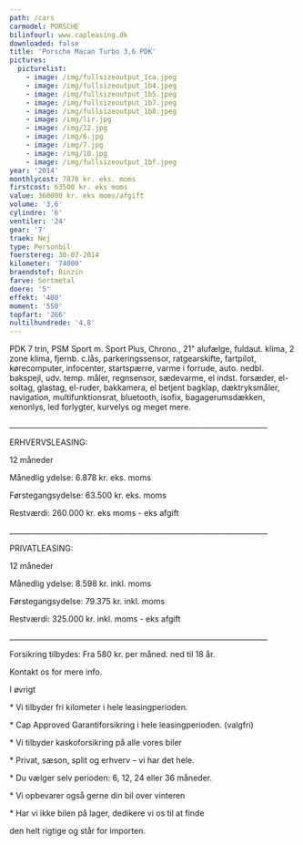```yaml
---
path: /cars
carmodel: PORSCHE
bilinfourl: www.capleasing.dk
downloaded: false
title: 'Porsche Macan Turbo 3,6 PDK'
pictures:
  picturelist:
    - image: /img/fullsizeoutput_1ca.jpeg
    - image: /img/fullsizeoutput_1b4.jpeg
    - image: /img/fullsizeoutput_1b5.jpeg
    - image: /img/fullsizeoutput_1b7.jpeg
    - image: /img/fullsizeoutput_1b8.jpeg
    - image: /img/lir.jpg
    - image: /img/12.jpg
    - image: /img/6.jpg
    - image: /img/7.jpg
    - image: /img/10.jpg
    - image: /img/fullsizeoutput_1bf.jpeg
year: '2014'
monthlycost: 7878 kr. eks. moms
firstcost: 63500 kr. eks moms
value: 360000 kr. eks moms/afgift
volume: '3,6'
cylindre: '6'
ventiler: '24'
gear: '7'
traek: Nej
type: Personbil
foerstereg: 30-07-2014
kilometer: '74000'
braendstof: Binzin
farve: Sortmetal
doere: '5'
effekt: '400'
moment: '550'
topfart: '266'
nultilhundrede: '4,8'
---
```

PDK 7 trin, PSM Sport m. Sport Plus, Chrono., 21" alufælge, fuldaut. klima, 2 zone klima, fjernb. c.lås, parkeringssensor, ratgearskifte, fartpilot, kørecomputer, infocenter, startspærre, varme i forrude, auto. nedbl. bakspejl, udv. temp. måler, regnsensor, sædevarme, el indst. forsæder, el-soltag, glastag, el-ruder, bakkamera, el betjent bagklap, dæktryksmåler, navigation, multifunktionsrat, bluetooth, isofix, bagagerumsdækken, xenonlys, led forlygter, kurvelys og meget mere. 

\_\_\_\_\_\_\_\_\_\_\_\_\_\_\_\_\_\_\_\_\_\_\_\_\_\_\_\_\_\_\_\_\_\_\_\_\_\_\_\_\_\_\_\_\_\_\_\_\_\_\_\_\_\_\_\_\_\_\_\_\_\_\_\_\_\_\_\_\_\__

ERHVERVSLEASING: 

12 måneder

Månedlig ydelse: 6.878 kr. eks. moms 

Førstegangsydelse: 63.500 kr. eks. moms 

Restværdi: 260.000 kr. eks moms - eks afgift 

\_\_\_\_\_\_\_\_\_\_\_\_\_\_\_\_\_\_\_\_\_\_\_\_\_\_\_\_\_\_\_\_\_\_\_\_\_\_\_\_\_\_\_\_\_\_\_\_\_\_\_\_\_\_\_\_\_\_\_\_\_\_\_\_\_\_\_\_\_\__

PRIVATLEASING: 

12 måneder

Månedlig ydelse: 8.598 kr. inkl. moms 

Førstegangsydelse: 79.375 kr. inkl. moms 

Restværdi: 325.000 kr. inkl. moms - eks afgift

\_\_\_\_\_\_\_\_\_\_\_\_\_\_\_\_\_\_\_\_\_\_\_\_\_\_\_\_\_\_\_\_\_\_\_\_\_\_\_\_\_\_\_\_\_\_\_\_\_\_\_\_\_\_\_\_\_\_\_\_\_\_\_\_\_\_\_\_\_\__

Forsikring tilbydes: Fra 580 kr. per måned. ned til 18 år. 

Kontakt os for mere info.

I øvrigt

\* Vi tilbyder fri kilometer i hele leasingperioden.

\* Cap Approved Garantiforsikring i hele leasingperioden. (valgfri)

\* Vi tilbyder kaskoforsikring på alle vores biler

\* Privat, sæson, split og erhverv – vi har det hele.

\* Du vælger selv perioden: 6, 12, 24 eller 36 måneder.

\* Vi opbevarer også gerne din bil over vinteren

\* Har vi ikke bilen på lager, dedikere vi os til at finde 

den helt rigtige og står for importen.
